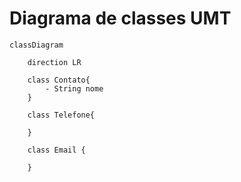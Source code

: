 # Diagrama de classes UMT

```mermaid  
classDiagram
    
    direction LR
    
    class Contato{
        - String nome
    }
    
    class Telefone{
        
    }
    
    class Email {
        
    }
     
```